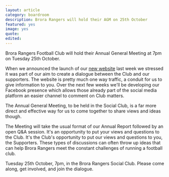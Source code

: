```yaml
---
layout: article
category: boardroom
description: Brora Rangers will hold their AGM on 25th October
featured: yes
image: yes
quote:
edited:
---
```

Brora Rangers Football Club will hold their Annual General Meeting at 7pm on Tuesday 25th October.

When we announced the launch of our [new website](/2016/10/11/annual-general-meeting/) last week we stressed it was part of our aim to create a dialogue between the Club and our supporters. The website is pretty much one way traffic, a conduit for us to give information to you. Over the next few weeks we'll be developing our Facebook presence which allows those already part of the social media platform an easier channel to comment on Club matters.

The Annual General Meeting, to be held in the Social Club, is a far more direct and effective way for us to come together to share views and ideas though.

The Meeting will take the usual format of our Annual Report followed by an open Q&A session. It's an opportunity to put your views and questions to the Club. It's the Club's opportunity to put our views and questions to you, the Supporters. These types of discussions can often throw up ideas that can help Brora Rangers meet the constant challenges of running a football club.

Tuesday 25th October, 7pm, in the Brora Rangers Social Club. Please come along, get involved, and join the dialogue.